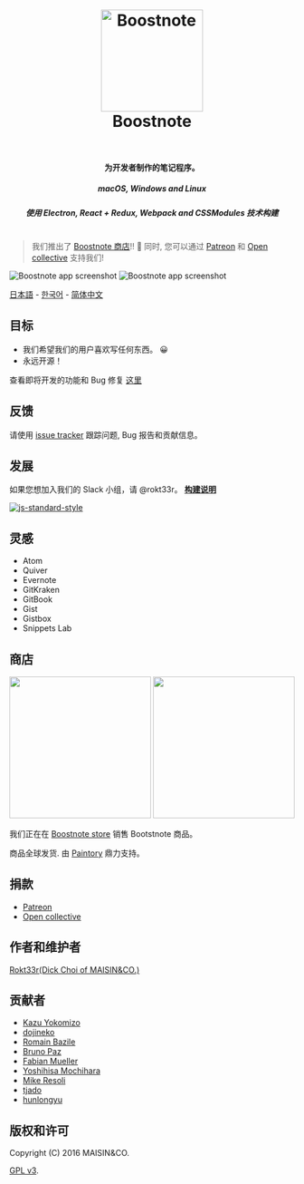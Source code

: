 <h1 align="center">
  <a href="https://github.com/BoostIO/Boostnote"><img src="http://b00st.io/assets/img/logo.png" alt="Boostnote" width="180"></a>
  <br>
  Boostnote
  <br>
  <br>
</h1>
<h4 align="center">为开发者制作的笔记程序。 </h4>
<h5 align="center">macOS, Windows and Linux</h5>
<h5 align="center">使用 Electron, React + Redux, Webpack and CSSModules 技术构建</h5>
<h1> </h1>

> 我们推出了 [Boostnote 商店](#goods)!! :tada: 同时, 您可以通过 [Patreon](https://www.patreon.com/boostnote) 和 [Open collective](https://opencollective.com/boostnote) 支持我们!

![Boostnote app screenshot](https://cloud.githubusercontent.com/assets/5865853/18662404/3aa42396-7f55-11e6-88bf-f4ec6505ee8f.png)
![Boostnote app screenshot](https://cloud.githubusercontent.com/assets/5865853/18662139/f491adac-7f53-11e6-8631-2a447af9f36a.png)

[日本語](./readme-ja.md) - [한국어](./readme-ko.md) - [简体中文](./readme-cn.md)

## 目标
* 我们希望我们的用户喜欢写任何东西。 :grinning:
* 永远开源！

查看即将开发的功能和 Bug 修复 [这里](https://github.com/BoostIO/Boostnote/issues/68)

## 反馈
请使用 [issue tracker](https://github.com/BoostIO/Boostnote/issues) 跟踪问题, Bug 报告和贡献信息。

## 发展
如果您想加入我们的 Slack 小组，请 @rokt33r。
**[构建说明](docs/build.md)**

[![js-standard-style](https://cdn.rawgit.com/feross/standard/master/badge.svg)](https://github.com/feross/standard)

## 灵感
- Atom
- Quiver
- Evernote
- GitKraken
- GitBook
- Gist
- Gistbox
- Snippets Lab

## 商店
<img src="https://b00st.io/images/t3.png" width="250"/>
<img src="https://b00st.io/images/t1.png" width="250"/>

我们正在在 [Boostnote store](https://boostnote.paintory.com/) 销售 Bootstnote 商品。

商品全球发货. 由 [Paintory](https://paintory.com/) 鼎力支持。

## 捐款
* [Patreon](https://www.patreon.com/boostnote)
* [Open collective](https://opencollective.com/boostnote)

## 作者和维护者
[Rokt33r(Dick Choi of MAISIN&CO.)](https://github.com/rokt33r)

## 贡献者
- [Kazu Yokomizo](https://github.com/kazup01)
- [dojineko](https://github.com/dojineko)
- [Romain Bazile](https://github.com/gromain)
- [Bruno Paz](https://github.com/brpaz)
- [Fabian Mueller](https://github.com/dotcs)
- [Yoshihisa Mochihara](https://github.com/yosmoc)
- [Mike Resoli](https://github.com/mikeres0)
- [tjado](https://github.com/tejado)
- [hunlongyu](https://github.com/hunlongyu)

## 版权和许可
Copyright (C) 2016 MAISIN&CO.

[GPL v3](./LICENSE).